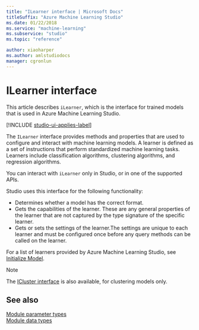 ```yaml
---
title: "ILearner interface | Microsoft Docs"
titleSuffix: "Azure Machine Learning Studio"
ms.date: 01/22/2018
ms.service: "machine-learning"
ms.subservice: "studio"
ms.topic: "reference"

author: xiaoharper
ms.author: amlstudiodocs
manager: cgronlun
---
```

# ILearner interface

This article describes `iLearner`, which is the interface for trained models that is used in Azure Machine Learning Studio.

[!INCLUDE [studio-ui-applies-label](../includes/studio-ui-applies-label.md)]

The `ILearner` interface provides methods and properties that are used to configure and interact with machine learning models. A learner is defined as a set of instructions that perform standardized machine learning tasks. Learners include classification algorithms, clustering algorithms, and regression algorithms.

You can interact with `iLearner` only in Studio, or in one of the supported APIs.

Studio uses this interface for the following functionality:

+ Determines whether a model has the correct format.
+ Gets the capabilities of the learner. These are any general properties of the learner that are not captured by the type signature of the specific learner.
+ Gets or sets the settings of the learner.The settings are unique to each learner and must be configured once before any query methods can be called on the learner.

For a list of learners provided by Azure Machine Learning Studio, see [Initialize Model](machine-learning-initialize-model.md).  

> [!NOTE]
> The [ICluster interface](icluster-interface.md) is also available, for clustering models only.

## See also

 [Module parameter types](machine-learning-module-parameter-types.md)   
 [Module data types](machine-learning-module-data-types.md)
